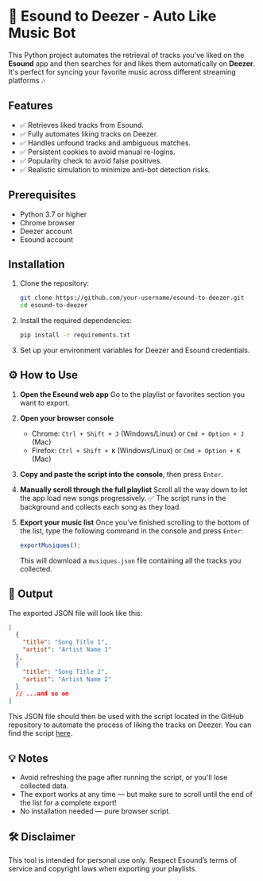 
# 🎵 Esound to Deezer - Auto Like Music Bot

This Python project automates the retrieval of tracks you've liked on the **Esound** app and then searches for and likes them automatically on **Deezer**. It's perfect for syncing your favorite music across different streaming platforms 🎶

## Features

- ✅ Retrieves liked tracks from Esound.
- ✅ Fully automates liking tracks on Deezer.
- ✅ Handles unfound tracks and ambiguous matches.
- ✅ Persistent cookies to avoid manual re-logins.
- ✅ Popularity check to avoid false positives.
- ✅ Realistic simulation to minimize anti-bot detection risks.

## Prerequisites

- Python 3.7 or higher
- Chrome browser
- Deezer account
- Esound account

## Installation

1. Clone the repository:
   ```bash
   git clone https://github.com/your-username/esound-to-deezer.git
   cd esound-to-deezer
   ```

2. Install the required dependencies:
   ```bash
   pip install -r requirements.txt
   ```

3. Set up your environment variables for Deezer and Esound credentials.

## ⚙️ How to Use

1. **Open the Esound web app**
   Go to the playlist or favorites section you want to export.

2. **Open your browser console**
   - Chrome: `Ctrl + Shift + J` (Windows/Linux) or `Cmd + Option + J` (Mac)
   - Firefox: `Ctrl + Shift + K` (Windows/Linux) or `Cmd + Option + K` (Mac)

3. **Copy and paste the script into the console**, then press `Enter`.

4. **Manually scroll through the full playlist**
   Scroll all the way down to let the app load new songs progressively.
   ✅ The script runs in the background and collects each song as they load.

5. **Export your music list**
   Once you’ve finished scrolling to the bottom of the list, type the following command in the console and press `Enter`:

   ```javascript
   exportMusiques();
   ```

   This will download a `musiques.json` file containing all the tracks you collected.

## 📂 Output

The exported JSON file will look like this:

```json
[
  {
    "title": "Song Title 1",
    "artist": "Artist Name 1"
  },
  {
    "title": "Song Title 2",
    "artist": "Artist Name 2"
  }
  // ...and so on
]
```

This JSON file should then be used with the script located in the GitHub repository to automate the process of liking the tracks on Deezer. You can find the script [here](https://github.com/Awksys/EsoundToDeezer/edit/main/LikeOnDeezer.md).

## 💡 Notes

- Avoid refreshing the page after running the script, or you'll lose collected data.
- The export works at any time — but make sure to scroll until the end of the list for a complete export!
- No installation needed — pure browser script.

## 🛠️ Disclaimer

This tool is intended for personal use only. Respect Esound’s terms of service and copyright laws when exporting your playlists.
